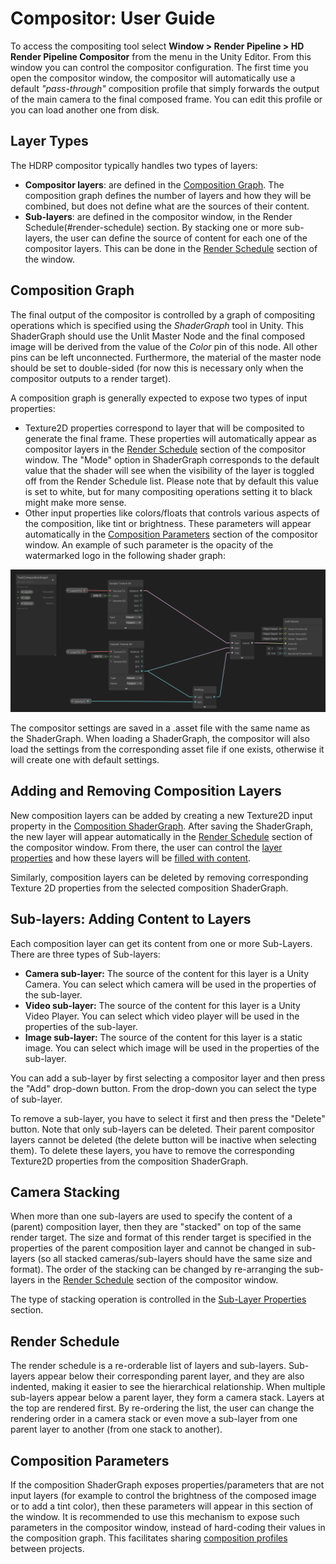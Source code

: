 # Compositor: User Guide
To access the compositing tool select **Window > Render Pipeline > HD Render Pipeline Compositor** from the menu in the Unity Editor. From this window you can control the compositor configuration. The first time you open the compositor window, the compositor will automatically use a default *"pass-through"* composition profile that simply forwards the output of the main camera to the final composed frame. You can edit this profile or you can load another one from disk.


## Layer Types
The HDRP compositor typically handles two types of layers: 
- **Compositor layers**: are defined in the [Composition Graph](#composition-graph). The composition graph defines the number of layers and how they will be combined, but does not define what are the sources of their content.
- **Sub-layers**: are defined in the compositor window, in the Render Schedule(#render-schedule) section. By stacking one or more sub-layers, the user can define the source of content for each one of the compositor layers. This can be done in the [Render Schedule](#render-schedule) section of the window.


## Composition Graph
The final output of the compositor is controlled by a graph of compositing operations which is specified using the *ShaderGraph* tool in Unity. This ShaderGraph should use the Unlit Master Node and the final composed image will be derived from the value of the *Color* pin of this node. All other pins can be left unconnected. Furthermore, the material of the master node should be set to double-sided (for now this is necessary only when the compositor outputs to a render target). 

A composition graph is generally expected to expose two types of input properties:
- Texture2D properties correspond to layer that will be composited to generate the final frame. These properties will automatically appear as compositor layers in the [Render Schedule](#render-schedule) section of the compositor window. The "Mode" option in ShaderGraph corresponds to the default value that the shader will see when the visibility of the layer is toggled off from the Render Schedule list. Please note that by default this value is set to white, but for many compositing operations setting it to black might make more sense.
- Other input properties like colors/floats that controls various aspects of the composition, like tint or brightness. These parameters will appear automatically in the [Composition Parameters](#composition-parameters) section of the compositor window. An example of such parameter is the opacity of the watermarked logo in the following shader graph:

![](Images/Compositor/CompositorSimpleGraph.png)

The compositor settings are saved in a .asset file with the same name as the ShaderGraph. When loading a ShaderGraph, the compositor will also load the settings from the corresponding asset file if one exists, otherwise it will create one with default settings.

## Adding and Removing Composition Layers
New composition layers can be added by creating a new Texture2D input property in the [Composition ShaderGraph](#composition-shadergraph). After saving the ShaderGraph, the new layer will appear automatically in the [Render Schedule](#render-schedule) section of the compositor window. From there, the user can control the [layer properties](#composition-layer-properties) and how these layers will be [filled with content](#sub-layers-adding-content-to-layers). 

Similarly, composition layers can be deleted by removing corresponding Texture 2D properties from the selected composition ShaderGraph. 

## Sub-layers: Adding Content to Layers
Each composition layer can get its content from one or more Sub-Layers. There are three types of Sub-layers:
- **Camera sub-layer:** The source of the content for this layer is a Unity Camera. You can select which camera will be used in the properties of the sub-layer.
- **Video sub-layer:** The source of the content for this layer is a Unity Video Player. You can select which video player will be used in the properties of the sub-layer.
- **Image sub-layer:** The source of the content for this layer is a static image. You can select which image will be used in the properties of the sub-layer.

You can add a sub-layer by first selecting a compositor layer and then press the "Add" drop-down button. From the drop-down you can select the type of sub-layer.

To remove a sub-layer, you have to select it first and then press the "Delete" button. Note that only sub-layers can be deleted. Their parent compositor layers cannot be deleted (the delete button will be inactive when selecting them). To delete these layers, you have to remove the corresponding Texture2D properties from the composition ShaderGraph. 

## Camera Stacking
 When more than one sub-layers are used to specify the content of a (parent) composition layer, then they are "stacked" on top of the same render target. The size and format of this render target is specified in the properties of the parent composition layer and cannot be changed in sub-layers (so all stacked cameras/sub-layers should have the same size and format). The order of the stacking can be changed by re-arranging the sub-layers in the [Render Schedule](#render-schedule) section of the compositor window.
 
The type of stacking operation is controlled in the [Sub-Layer Properties](#sub-layer-properties) section. 

## Render Schedule
The render schedule is a re-orderable list of layers and sub-layers. Sub-layers appear below their corresponding parent layer, and they are also indented, making it easier to see the hierarchical relationship. When multiple sub-layers appear below a parent layer, they form a camera stack. Layers at the top are rendered first. By re-ordering the list, the user can change the rendering order in a camera stack or even move a sub-layer from one parent layer to another (from one stack to another).

## Composition Parameters
If the composition ShaderGraph exposes properties/parameters that are not input layers (for example to control the brightness of the composed image or to add a tint color), then these parameters will appear in this section of the window. It is recommended to use this mechanism to expose such parameters in the compositor window, instead of hard-coding their values in the composition graph. This facilitates sharing [composition profiles](#composition-profile) between projects. 

